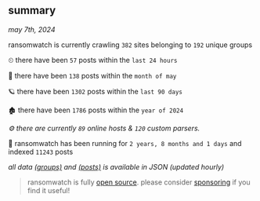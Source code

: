 
## summary
_may 7th, 2024_

ransomwatch is currently crawling `382` sites belonging to `192` unique groups

⏲ there have been `57` posts within the `last 24 hours`

🦈 there have been `138` posts within the `month of may`

🪐 there have been `1302` posts within the `last 90 days`

🏚 there have been `1786` posts within the `year of 2024`

_⚙️ there are currently `89` online hosts & `120` custom parsers._

🦕 ransomwatch has been running for `2 years, 8 months and 1 days` and indexed `11243` posts

_all data  [(groups)](http://ransomwhat.telemetry.ltd/groups) and [(posts)](http://ransomwhat.telemetry.ltd/posts) is available in JSON (updated hourly)_

> ransomwatch is fully [open source](https://github.com/joshhighet/ransomwatch#ransomwatch--). please consider [sponsoring](https://github.com/sponsors/joshhighet) if you find it useful!

